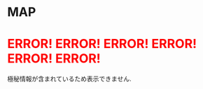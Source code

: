# MAP
  
  
# <span style="color:red;">ERROR!  ERROR!  ERROR!  ERROR!  ERROR!  ERROR!</span>  

極秘情報が含まれているため表示できません.




